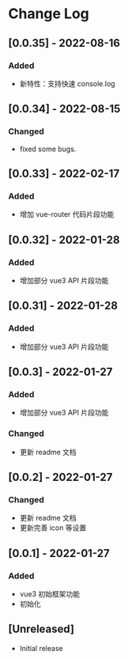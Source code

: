 # Change Log

## [0.0.35] - 2022-08-16

### Added

-   新特性：支持快速 console.log

## [0.0.34] - 2022-08-15

### Changed

-   fixed some bugs.

## [0.0.33] - 2022-02-17

### Added

-   增加 vue-router 代码片段功能

## [0.0.32] - 2022-01-28

### Added

-   增加部分 vue3 API 片段功能

## [0.0.31] - 2022-01-28

### Added

-   增加部分 vue3 API 片段功能

## [0.0.3] - 2022-01-27

### Added

-   增加部分 vue3 API 片段功能

### Changed

-   更新 readme 文档

## [0.0.2] - 2022-01-27

### Changed

-   更新 readme 文档
-   更新完善 icon 等设置

## [0.0.1] - 2022-01-27

### Added

-   vue3 初始框架功能
-   初始化

## [Unreleased]

-   Initial release
